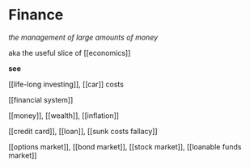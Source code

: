 # Finance

_the management of large amounts of money_

aka the useful slice of [[economics]]

**see**

[[life-long investing]], [[car]] costs

[[financial system]]

[[money]], [[wealth]], [[inflation]]

[[credit card]], [[loan]], [[sunk costs fallacy]]

[[options market]], [[bond market]], [[stock market]], [[loanable funds market]]
